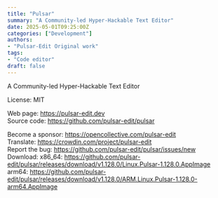 ```yaml
---
title: "Pulsar"
summary: "A Community-led Hyper-Hackable Text Editor"
date: 2025-05-01T09:25:00Z
categories: ["Development"]
authors:
- "Pulsar-Edit Original work"
tags: 
- "Code editor"
draft: false
---
```


A Community-led Hyper-Hackable Text Editor

License: MIT

Web page: <https://pulsar-edit.dev>  
Source code: <https://github.com/pulsar-edit/pulsar>

Become a sponsor: <https://opencollective.com/pulsar-edit>  
Translate: <https://crowdin.com/project/pulsar-edit>  
Report the bug: <https://github.com/pulsar-edit/pulsar/issues/new>  
Download:   x86_64: <https://github.com/pulsar-edit/pulsar/releases/download/v1.128.0/Linux.Pulsar-1.128.0.AppImage>  
            arm64: <https://github.com/pulsar-edit/pulsar/releases/download/v1.128.0/ARM.Linux.Pulsar-1.128.0-arm64.AppImage>
